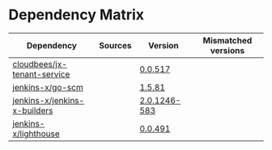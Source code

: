 # Dependency Matrix

Dependency | Sources | Version | Mismatched versions
---------- | ------- | ------- | -------------------
[cloudbees/jx-tenant-service](https://github.com/cloudbees/jx-tenant-service) |  | [0.0.517](https://github.com/cloudbees/jx-tenant-service/releases/tag/v0.0.517) | 
[jenkins-x/go-scm](https://github.com/jenkins-x/go-scm) |  | [1.5.81]() | 
[jenkins-x/jenkins-x-builders](https://github.com/jenkins-x/jenkins-x-builders) |  | [2.0.1246-583]() | 
[jenkins-x/lighthouse](https://github.com/jenkins-x/lighthouse) |  | [0.0.491]() | 
